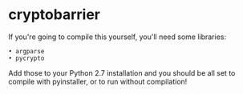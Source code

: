 # cryptobarrier

If you're going to compile this yourself,  you'll need some libraries:

    • argparse
    • pycrypto
    
Add those to your Python 2.7 installation and you should be all set to compile with pyinstaller, or to run without compilation!
